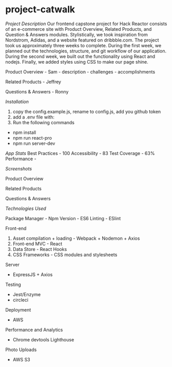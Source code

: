# project-catwalk

*Project Description*
  Our frontend capstone project for Hack Reactor consists of an e-commerce site with Product Overview, Related Products, and Question & Answers modules. Stylistically, we took inspiration from Nordstrom, Adidas, and a website featured on dribbble.com. The project took us approximately three weeks to complete. During the first week, we planned out the technologies, structure, and git workflow of our application. During the second week, we built out the functionality using React and nodejs. Finally, we added styles using CSS to make our page shine.
  
  Product Overview - Sam 
    - description
    - challenges
    - accomplishments


  Related Products - Jeffrey
  
  
  Questions & Answers - Ronny


*Installation*
1. copy the config.example.js, rename to config.js, add you github token
2. add a .env file with: 
4. Run the following commands
  - npm install
  - npm run react-pro
  - npm run server-dev

*App Stats*
Best Practices - 100
Accessibility - 83
Test Coverage - 63%
Performance - 

*Screenshots*

Product Overview

Related Products

Questions & Answers


*Technologies Used*

Package Manager - Npm
Version - ES6
Linting - ESlint

Front-end
1. Asset compilation + loading - Webpack + Nodemon + Axios
2. Front-end MVC - React
3. Data Store - React Hooks
4. CSS Frameworks - CSS modules and stylesheets

Server
- ExpressJS + Axios

Testing
 - Jest/Enzyme
 - circleci

Deployment 
 - AWS

Performance and Analytics 
- Chrome devtools Lighthouse

Photo Uploads  
- AWS S3
